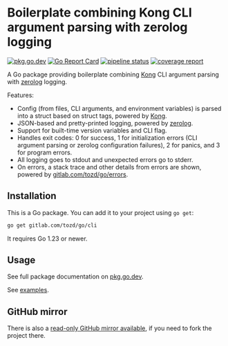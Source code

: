# Boilerplate combining Kong CLI argument parsing with zerolog logging

[![pkg.go.dev](https://pkg.go.dev/badge/gitlab.com/tozd/go/cli)](https://pkg.go.dev/gitlab.com/tozd/go/cli)
[![Go Report Card](https://goreportcard.com/badge/gitlab.com/tozd/go/cli)](https://goreportcard.com/report/gitlab.com/tozd/go/cli)
[![pipeline status](https://gitlab.com/tozd/go/cli/badges/main/pipeline.svg?ignore_skipped=true)](https://gitlab.com/tozd/go/cli/-/pipelines)
[![coverage report](https://gitlab.com/tozd/go/cli/badges/main/coverage.svg)](https://gitlab.com/tozd/go/cli/-/graphs/main/charts)

A Go package providing boilerplate combining [Kong](https://github.com/alecthomas/kong)
CLI argument parsing with [zerolog](https://gitlab.com/tozd/go/zerolog) logging.

Features:

- Config (from files, CLI arguments, and environment variables) is parsed into a struct
  based on struct tags, powered by [Kong](https://github.com/alecthomas/kong).
- JSON-based and pretty-printed logging, powered by [zerolog](https://gitlab.com/tozd/go/zerolog).
- Support for built-time version variables and CLI flag.
- Handles exit codes: 0 for success, 1 for initialization errors
  (CLI argument parsing or zerolog configuration failures),
  2 for panics, and 3 for program errors.
- All logging goes to stdout and unexpected errors go to stderr.
- On errors, a stack trace and other details from errors are shown,
  powered by [gitlab.com/tozd/go/errors](https://gitlab.com/tozd/go/errors).

## Installation

This is a Go package. You can add it to your project using `go get`:

```sh
go get gitlab.com/tozd/go/cli
```

It requires Go 1.23 or newer.

## Usage

See full package documentation on [pkg.go.dev](https://pkg.go.dev/gitlab.com/tozd/go/cli#section-documentation).

See [examples](./_examples/).

## GitHub mirror

There is also a [read-only GitHub mirror available](https://github.com/tozd/go-cli),
if you need to fork the project there.

